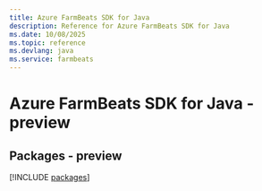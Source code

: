 ```yaml
---
title: Azure FarmBeats SDK for Java
description: Reference for Azure FarmBeats SDK for Java
ms.date: 10/08/2025
ms.topic: reference
ms.devlang: java
ms.service: farmbeats
---
```

# Azure FarmBeats SDK for Java - preview
## Packages - preview
[!INCLUDE [packages](farmbeats-index.md)]